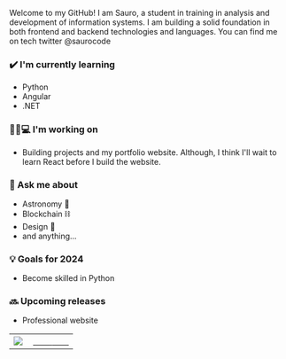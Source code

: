 Welcome to my GitHub! I am Sauro, a student in training in analysis and development of information systems. I am building a solid foundation in both frontend and backend technologies and languages. You can find me on tech twitter @saurocode

### ✔️ I'm currently learning
- Python
- Angular
- .NET

### 👦🏽💻 I'm working on
- Building projects and my portfolio website. Although, I think I'll wait to learn React before I build the website.

### 💭 Ask me about
- Astronomy 🔭
- Blockchain ⛓
- Design 🎨
- and anything...

### 💡 Goals for 2024
- Become skilled in Python

### 🔜 Upcoming releases
- Professional website
<table width="100%"  border="0" cellpadding="0" cellspacing="0">
  <tr>
    <td align="center">
      <img align="left" src="https://github-readme-stats.vercel.app/api?username=saurocode&show_icons=true&theme=dracula" />
    </td>
    <td align="center">
      <a href="https://saurocode.com">
        <span>&nbsp;&nbsp;&nbsp;&nbsp;&nbsp;&nbsp;&nbsp;</span>
        <span>&nbsp;&nbsp;&nbsp;&nbsp;&nbsp;&nbsp;&nbsp;</span>
    </td>
  </tr>
</table>
